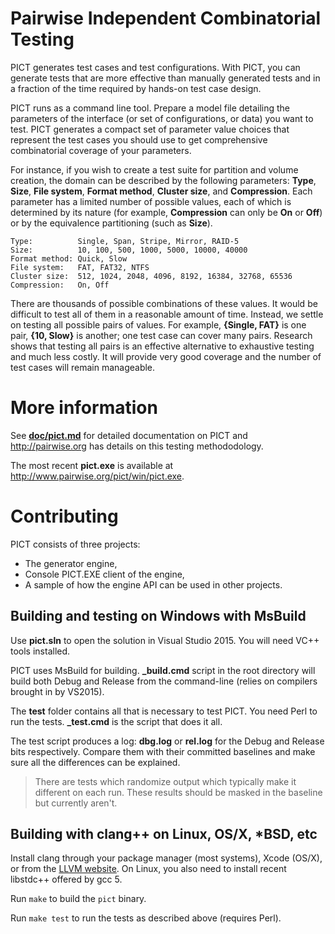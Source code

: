 Pairwise Independent Combinatorial Testing
==========================================

PICT generates test cases and test configurations. With PICT, you can generate tests that are more effective than manually generated tests and in a fraction of the time required by hands-on test case design.

PICT runs as a command line tool. Prepare a model file detailing the parameters of the interface (or set of configurations, or data) you want to test. PICT generates a compact set of parameter value choices that represent the test cases you should use to get comprehensive combinatorial coverage of your parameters.

For instance, if you wish to create a test suite for partition and volume creation, the domain can be described by the following parameters: **Type**, **Size**, **File system**, **Format method**, **Cluster size**, and **Compression**. Each parameter has a limited number of possible values, each of which is determined by its nature (for example, **Compression** can only be **On** or **Off**) or by the equivalence partitioning (such as **Size**).

    Type:          Single, Span, Stripe, Mirror, RAID-5
    Size:          10, 100, 500, 1000, 5000, 10000, 40000
    Format method: Quick, Slow
    File system:   FAT, FAT32, NTFS
    Cluster size:  512, 1024, 2048, 4096, 8192, 16384, 32768, 65536
    Compression:   On, Off

There are thousands of possible combinations of these values. It would be  difficult to test all of them in a reasonable amount of time. Instead, we settle on testing all possible pairs of values. For example, **{Single, FAT}** is one pair, **{10, Slow}** is another; one test case can cover many pairs. Research shows that testing all pairs is an effective alternative to exhaustive testing and much less costly. It will provide very good coverage and the number of test cases will remain manageable.

# More information

See **[doc/pict.md](https://github.com/Microsoft/pict/blob/master/doc/pict.md)** for detailed documentation on PICT and http://pairwise.org has details on this testing methododology. 

The most recent **pict.exe** is available at http://www.pairwise.org/pict/win/pict.exe.

# Contributing

PICT consists of three projects:
 * The generator engine,
 * Console PICT.EXE client of the engine,
 * A sample of how the engine API can be used in other projects.

## Building and testing on Windows with MsBuild
Use **pict.sln** to open the solution in Visual Studio 2015. You will need VC++ tools installed.

PICT uses MsBuild for building. **_build.cmd** script in the root directory will build both Debug and Release from the command-line (relies on compilers brought in by VS2015).

The **test** folder contains all that is necessary to test PICT. You need Perl to run the tests. **_test.cmd** is the script that does it all.

The test script produces a log: **dbg.log** or **rel.log** for the Debug and Release bits respectively. Compare them with their committed baselines and make sure all the differences can be explained.

>There are tests which randomize output which typically make it different on each run. These results should be masked in the baseline but currently aren't.



## Building with clang++ on Linux, OS/X, *BSD, etc
Install clang through your package manager (most systems), Xcode (OS/X), or from the [LLVM website](http://llvm.org/releases/).
On Linux, you also need to install recent libstdc++ offered by gcc 5.

Run `make` to build the `pict` binary.

Run `make test` to run the tests as described above (requires Perl).
